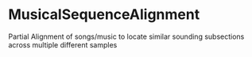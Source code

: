 # MusicalSequenceAlignment
Partial Alignment of songs/music to locate similar sounding subsections across multiple different samples
